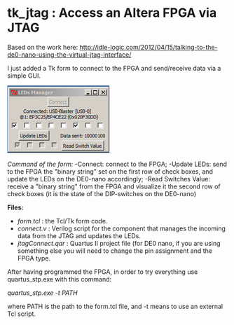 tk_jtag : Access an Altera FPGA via JTAG
=======

Based on the work here: http://idle-logic.com/2012/04/15/talking-to-the-de0-nano-using-the-virtual-jtag-interface/

I just added a Tk form to connect to the FPGA and send/receive data via a simple GUI.

![Alt text](/screenshot.png?raw=true "Form Screenshot")

*Command of the form:*
-Connect: connect to the FPGA;
-Update LEDs: send to the FPGA the "binary string" set on the first row of check boxes, and update the LEDs on the DE0-nano accordingly;
-Read Switches Value: receive a "binary string" from the FPGA and visualize it the second row of check boxes (it is the state of the DIP-switches on the DE0-nano)

**Files:**

- *form.tcl* : the Tcl/Tk form code.
- *connect.v* : Verilog script for the component that manages the incoming data from the JTAG and updates the LEDs.
- *jtagConnect.qar* : Quartus II project file (for DE0 nano, if you are using something else you will need to change the pin assignment and the FPGA type.

After having programmed the FPGA, in order to try everything use quartus_stp.exe with this command:

*quartus_stp.exe -t PATH*

where PATH is the path to the form.tcl file, and -t means to use an external Tcl script.
